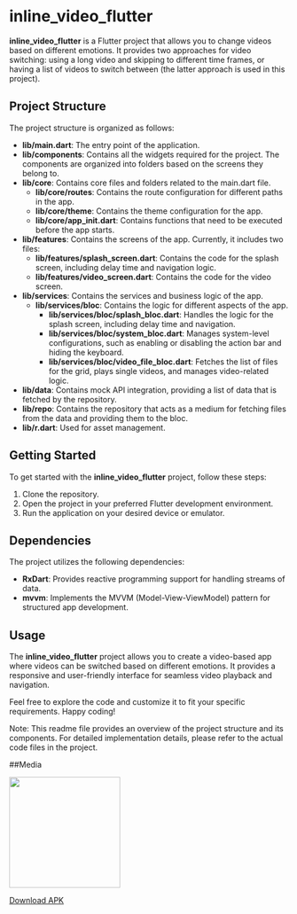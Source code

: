 # inline_video_flutter

**inline_video_flutter** is a Flutter project that allows you to change videos based on different emotions. It provides two approaches for video switching: using a long video and skipping to different time frames, or having a list of videos to switch between (the latter approach is used in this project).

## Project Structure

The project structure is organized as follows:

- **lib/main.dart**: The entry point of the application.
- **lib/components**: Contains all the widgets required for the project. The components are organized into folders based on the screens they belong to.
- **lib/core**: Contains core files and folders related to the main.dart file.
  - **lib/core/routes**: Contains the route configuration for different paths in the app.
  - **lib/core/theme**: Contains the theme configuration for the app.
  - **lib/core/app_init.dart**: Contains functions that need to be executed before the app starts.
- **lib/features**: Contains the screens of the app. Currently, it includes two files:
  - **lib/features/splash_screen.dart**: Contains the code for the splash screen, including delay time and navigation logic.
  - **lib/features/video_screen.dart**: Contains the code for the video screen.
- **lib/services**: Contains the services and business logic of the app.
  - **lib/services/bloc**: Contains the logic for different aspects of the app.
    - **lib/services/bloc/splash_bloc.dart**: Handles the logic for the splash screen, including delay time and navigation.
    - **lib/services/bloc/system_bloc.dart**: Manages system-level configurations, such as enabling or disabling the action bar and hiding the keyboard.
    - **lib/services/bloc/video_file_bloc.dart**: Fetches the list of files for the grid, plays single videos, and manages video-related logic.
- **lib/data**: Contains mock API integration, providing a list of data that is fetched by the repository.
- **lib/repo**: Contains the repository that acts as a medium for fetching files from the data and providing them to the bloc.
- **lib/r.dart**: Used for asset management.

## Getting Started

To get started with the **inline_video_flutter** project, follow these steps:

1. Clone the repository.
2. Open the project in your preferred Flutter development environment.
3. Run the application on your desired device or emulator.

## Dependencies

The project utilizes the following dependencies:

- **RxDart**: Provides reactive programming support for handling streams of data.
- **mvvm**: Implements the MVVM (Model-View-ViewModel) pattern for structured app development.

## Usage

The **inline_video_flutter** project allows you to create a video-based app where videos can be switched based on different emotions. It provides a responsive and user-friendly interface for seamless video playback and navigation.

Feel free to explore the code and customize it to fit your specific requirements. Happy coding!

Note: This readme file provides an overview of the project structure and its components. For detailed implementation details, please refer to the actual code files in the project.

##Media

<img src="https://github.com/aditechdev/inline-video-flutter/raw/main/assets/gif/app_record.gif" width="200">

[Download APK](https://drive.google.com/file/d/1D20gux8lsp2bkCgBhAWi_TRCRbxlqCeb/view?usp=sharing)
